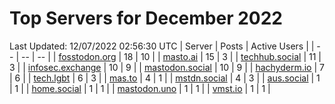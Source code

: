 # Top Servers for December 2022
Last Updated: 12/07/2022 02:56:30 UTC
| Server | Posts | Active Users |
| -- | -- | -- |
| [fosstodon.org](https://fosstodon.org/tags/PowerShell) | 18 | 10 |
| [masto.ai](https://masto.ai/tags/PowerShell) | 15 | 3 |
| [techhub.social](https://techhub.social/tags/PowerShell) | 11 | 3 |
| [infosec.exchange](https://infosec.exchange/tags/PowerShell) | 10 | 9 |
| [mastodon.social](https://mastodon.social/tags/PowerShell) | 10 | 9 |
| [hachyderm.io](https://hachyderm.io/tags/PowerShell) | 7 | 6 |
| [tech.lgbt](https://tech.lgbt/tags/PowerShell) | 6 | 3 |
| [mas.to](https://mas.to/tags/PowerShell) | 4 | 1 |
| [mstdn.social](https://mstdn.social/tags/PowerShell) | 4 | 3 |
| [aus.social](https://aus.social/tags/PowerShell) | 1 | 1 |
| [home.social](https://home.social/tags/PowerShell) | 1 | 1 |
| [mastodon.uno](https://mastodon.uno/tags/PowerShell) | 1 | 1 |
| [vmst.io](https://vmst.io/tags/PowerShell) | 1 | 1 |
